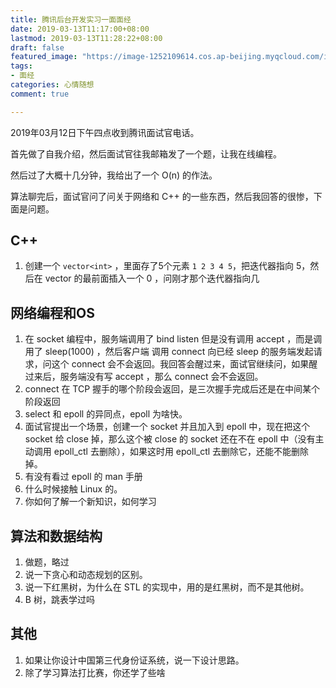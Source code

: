 ```yaml
---
title: 腾讯后台开发实习一面面经
date: 2019-03-13T11:17:00+08:00
lastmod: 2019-03-13T11:28:22+08:00
draft: false
featured_image: "https://image-1252109614.cos.ap-beijing.myqcloud.com/img/20210508201518.png"
tags:
- 面经
categories: 心情随想
comment: true

---
```


2019年03月12日下午四点收到腾讯面试官电话。

首先做了自我介绍，然后面试官往我邮箱发了一个题，让我在线编程。

然后过了大概十几分钟，我给出了一个 O(n) 的作法。

算法聊完后，面试官问了问关于网络和 C++ 的一些东西，然后我回答的很惨，下面是问题。

## C++

1. 创建一个 `vector<int>` ，里面存了5个元素 `1 2 3 4 5`，把迭代器指向 5，然后在 vector 的最前面插入一个 0 ，问刚才那个迭代器指向几 

## 网络编程和OS

1. 在 socket 编程中，服务端调用了 bind listen 但是没有调用 accept ，而是调用了 sleep(1000) ，然后客户端 调用 connect 向已经 sleep 的服务端发起请求，问这个 connect 会不会返回。我回答会醒过来，面试官继续问，如果醒过来后，服务端没有写 accept ，那么 connect 会不会返回。
2. connect 在 TCP 握手的哪个阶段会返回，是三次握手完成后还是在中间某个阶段返回
3. select 和 epoll 的异同点，epoll 为啥快。
4. 面试官提出一个场景，创建一个 socket 并且加入到 epoll 中，现在把这个 socket 给 close 掉，那么这个被 close 的 socket 还在不在 epoll 中（没有主动调用 epoll_ctl 去删除），如果这时用 epoll_ctl 去删除它，还能不能删除掉。
5. 有没有看过 epoll 的 man 手册
6. 什么时候接触 Linux 的。
7. 你如何了解一个新知识，如何学习 

## 算法和数据结构

1. 做题，略过
2. 说一下贪心和动态规划的区别。
3. 说一下红黑树，为什么在 STL 的实现中，用的是红黑树，而不是其他树。
4. B 树，跳表学过吗

## 其他

1. 如果让你设计中国第三代身份证系统，说一下设计思路。
2. 除了学习算法打比赛，你还学了些啥



